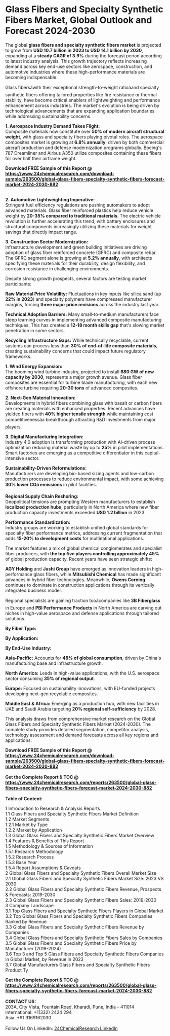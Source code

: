 <h1>Glass Fibers and Specialty Synthetic Fibers Market, Global Outlook and Forecast 2024-2030</h1><p>The global <strong>glass fibers and specialty synthetic fibers market</strong> is projected to grow from <strong>USD 10.7 billion in 2023 to USD 14.1 billion by 2030</strong>, expanding at a <strong>steady CAGR of 3.9%</strong> during the forecast period according to latest industry analysis. This growth trajectory reflects increasing demand across key end-use sectors like aerospace, construction, and automotive industries where these high-performance materials are becoming indispensable.</p><p>Glass fibersâwith their exceptional strength-to-weight ratioâand specialty synthetic fibers offering tailored properties like fire resistance or thermal stability, have become critical enablers of lightweighting and performance enhancement across industries. The market's evolution is being driven by technological advancements that are expanding application boundaries while addressing sustainability concerns.</p><p><strong>1. Aerospace Industry Demand Takes Flight:</strong><br>
Composite materials now constitute over <strong>50% of modern aircraft structural weight</strong>, with glass and specialty fibers playing pivotal roles. The aerospace composites market is growing at <strong>6.8% annually</strong>, driven by both commercial aircraft production and defense modernization programs globally. Boeing's 787 Dreamliner and Airbus A350 utilize composites containing these fibers for over half their airframe weight.</p><div><b>Download FREE Sample of this Report @ 
            <a href="https://www.24chemicalresearch.com/download-sample/263500/global-glass-fibers-specialty-synthetic-fibers-forecast-market-2024-2030-882">
            https://www.24chemicalresearch.com/download-sample/263500/global-glass-fibers-specialty-synthetic-fibers-forecast-market-2024-2030-882</a></b></div><br><p><strong>2. Automotive Lightweighting Imperative:</strong><br>
Stringent fuel efficiency regulations are pushing automakers to adopt advanced materials. Glass fiber reinforced plastics help reduce vehicle weight by <strong>20-35% compared to traditional materials</strong>. The electric vehicle revolution is further accelerating this trend, with battery enclosures and structural components increasingly utilizing these materials for weight savings that directly impact range.</p><p><strong>3. Construction Sector Modernization:</strong><br>
Infrastructure development and green building initiatives are driving adoption of glass fiber reinforced concrete (GFRC) and composite rebar. The GFRC segment alone is growing at <strong>5.2% annually</strong>, with architects specifying these materials for their durability, design flexibility, and corrosion resistance in challenging environments.</p><p>Despite strong growth prospects, several factors are testing market participants:</p><p><strong>Raw Material Price Volatility:</strong> Fluctuations in key inputs like silica sand (up <strong>22% in 2023</strong>) and specialty polymers have compressed manufacturer margins, forcing <strong>three major price revisions</strong> across the industry last year.</p><p><strong>Technical Adoption Barriers:</strong> Many small-to-medium manufacturers face steep learning curves in implementing advanced composite manufacturing techniques. This has created a <strong>12-18 month skills gap</strong> that's slowing market penetration in some sectors.</p><p><strong>Recycling Infrastructure Gaps:</strong> While technically recyclable, current systems can process less than <strong>30% of end-of-life composite materials</strong>, creating sustainability concerns that could impact future regulatory frameworks.</p><p><strong>1. Wind Energy Expansion:</strong><br>
The booming wind turbine industry, projected to install <strong>680 GW of new capacity by 2030</strong>, represents a major growth avenue. Glass fiber composites are essential for turbine blade manufacturing, with each new offshore turbine requiring <strong>20-30 tons</strong> of advanced composites.</p><p><strong>2. Next-Gen Material Innovation:</strong><br>
Developments in hybrid fibers combining glass with basalt or carbon fibers are creating materials with enhanced properties. Recent advances have yielded fibers with <strong>40% higher tensile strength</strong> while maintaining cost competitivenessâa breakthrough attracting R&amp;D investments from major players.</p><p><strong>3. Digital Manufacturing Integration:</strong><br>
Industry 4.0 adoption is transforming production with AI-driven process optimization reducing material waste by up to <strong>25%</strong> in pilot implementations. Smart factories are emerging as a competitive differentiator in this capital-intensive sector.</p><p><strong>Sustainability-Driven Reformulations:</strong><br>
	Manufacturers are developing bio-based sizing agents and low-carbon production processes to reduce environmental impact, with some achieving <strong>30% lower COâ emissions</strong> in pilot facilities.</p><p><strong>Regional Supply Chain Reshoring:</strong><br>
	Geopolitical tensions are prompting Western manufacturers to establish <strong>localized production hubs</strong>, particularly in North America where new fiber production capacity investments exceeded <strong>USD 1.2 billion</strong> in 2023.</p><p><strong>Performance Standardization:</strong><br>
	Industry groups are working to establish unified global standards for specialty fiber performance metrics, addressing current fragmentation that adds <strong>15-20% to development costs</strong> for multinational applications.</p><p>The market features a mix of global chemical conglomerates and specialist fiber producers, with <strong>the top five players controlling approximately 45%</strong> of global production capacity. Recent years have seen strategic shifts:</p><p><strong>AGY Holding</strong> and <strong>Jushi Group</strong> have emerged as innovation leaders in high-performance glass fibers, while <strong>Mitsubishi Chemical</strong> has made significant advances in hybrid fiber technologies. Meanwhile, <strong>Owens Corning</strong> continues to dominate in construction applications through its vertically integrated business model.</p><p>Regional specialists are gaining traction tooâcompanies like <strong>3B Fiberglass</strong> in Europe and <strong>PBI Performance Products</strong> in North America are carving out niches in high-value aerospace and defense applications through tailored solutions.</p><p><strong>By Fiber Type:</strong></p><p><strong>By Application:</strong></p><p><strong>By End-Use Industry:</strong></p><p><strong>Asia-Pacific:</strong> Accounts for <strong>48% of global consumption</strong>, driven by China's manufacturing base and infrastructure growth.</p><p><strong>North America:</strong> Leads in high-value applications, with the U.S. aerospace sector consuming <strong>35% of regional output</strong>.</p><p><strong>Europe:</strong> Focused on sustainability innovations, with EU-funded projects developing next-gen recyclable composites.</p><p><strong>Middle East &amp; Africa:</strong> Emerging as a production hub, with new facilities in UAE and Saudi Arabia targeting <strong>20% regional self-sufficiency</strong> by 2028.</p><p>This analysis draws from comprehensive market research on the Global Glass Fibers and Specialty Synthetic Fibers Market (2024-2030). The complete study provides detailed segmentation, competitor analysis, technology assessment and demand forecasts across all key regions and applications.</p><div><b>Download FREE Sample of this Report @ 
            <a href="https://www.24chemicalresearch.com/download-sample/263500/global-glass-fibers-specialty-synthetic-fibers-forecast-market-2024-2030-882">
            https://www.24chemicalresearch.com/download-sample/263500/global-glass-fibers-specialty-synthetic-fibers-forecast-market-2024-2030-882</a></b></div><br><div><b>Get the Complete Report & TOC @ 
            <a href="https://www.24chemicalresearch.com/reports/263500/global-glass-fibers-specialty-synthetic-fibers-forecast-market-2024-2030-882">
            https://www.24chemicalresearch.com/reports/263500/global-glass-fibers-specialty-synthetic-fibers-forecast-market-2024-2030-882</a></b></div><br>
            <b>Table of Content:</b><p>1 Introduction to Research & Analysis Reports<br />
    1.1 Glass Fibers and Specialty Synthetic Fibers Market Definition<br />
    1.2 Market Segments<br />
        1.2.1 Market by Type<br />
        1.2.2 Market by Application<br />
    1.3 Global Glass Fibers and Specialty Synthetic Fibers Market Overview<br />
    1.4 Features & Benefits of This Report<br />
    1.5 Methodology & Sources of Information<br />
        1.5.1 Research Methodology<br />
        1.5.2 Research Process<br />
        1.5.3 Base Year<br />
        1.5.4 Report Assumptions & Caveats<br />
2 Global Glass Fibers and Specialty Synthetic Fibers Overall Market Size<br />
    2.1 Global Glass Fibers and Specialty Synthetic Fibers Market Size: 2023 VS 2030<br />
    2.2 Global Glass Fibers and Specialty Synthetic Fibers Revenue, Prospects & Forecasts: 2019-2030<br />
    2.3 Global Glass Fibers and Specialty Synthetic Fibers Sales: 2019-2030<br />
3 Company Landscape<br />
    3.1 Top Glass Fibers and Specialty Synthetic Fibers Players in Global Market<br />
    3.2 Top Global Glass Fibers and Specialty Synthetic Fibers Companies Ranked by Revenue<br />
    3.3 Global Glass Fibers and Specialty Synthetic Fibers Revenue by Companies<br />
    3.4 Global Glass Fibers and Specialty Synthetic Fibers Sales by Companies<br />
    3.5 Global Glass Fibers and Specialty Synthetic Fibers Price by Manufacturer (2019-2024)<br />
    3.6 Top 3 and Top 5 Glass Fibers and Specialty Synthetic Fibers Companies in Global Market, by Revenue in 2023<br />
    3.7 Global Manufacturers Glass Fibers and Specialty Synthetic Fibers Product Ty</p><div><b>Get the Complete Report & TOC @ 
            <a href="https://www.24chemicalresearch.com/reports/263500/global-glass-fibers-specialty-synthetic-fibers-forecast-market-2024-2030-882">
            https://www.24chemicalresearch.com/reports/263500/global-glass-fibers-specialty-synthetic-fibers-forecast-market-2024-2030-882</a></b></div><br><b>CONTACT US:</b><br>
            203A, City Vista, Fountain Road, Kharadi, Pune, India - 411014<br>
            International: +1(332) 2424 294<br>
            Asia: +91 9169162030 <br><br>
            Follow Us On LinkedIn: <a href="https://www.linkedin.com/company/24chemicalresearch/">24ChemicalResearch LinkedIn</a>
